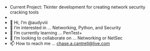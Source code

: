 - Current Project:  Tkinter development for creating network security cracking tools
-
- 👋 Hi, I’m @audyviii
- 👀 I’m interested in ... Networking, Python, and Security
- 🌱 I’m currently learning ... PenTest+
- 💞️ I’m looking to collaborate on ... Networking or NetSec
- 📫 How to reach me ... chase.a.cantrell@live.com

<!---
audyviii/audyviii is a ✨ special ✨ repository because its `README.md` (this file) appears on your GitHub profile.
You can click the Preview link to take a look at your changes.
--->

